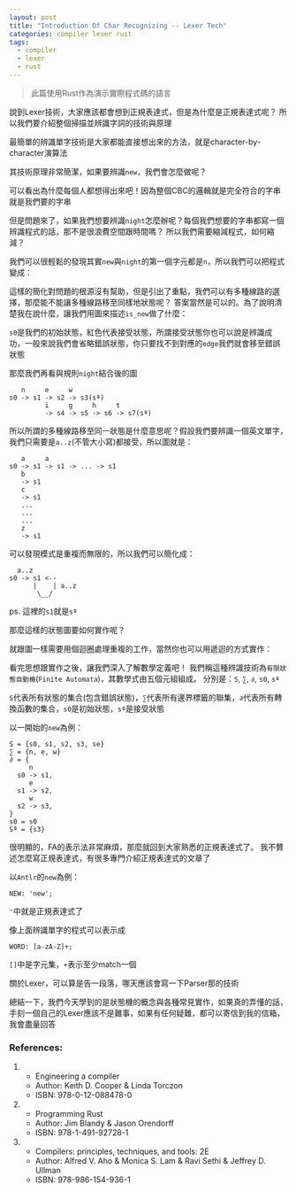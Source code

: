 ```yaml
---
layout: post
title: "Introduction Of Char Recognizing -- Lexer Tech"
categories: compiler lexer rust
tags:
  - compiler
  - lexer
  - rust
---
```


> 此篇使用Rust作為演示實際程式碼的語言

說到Lexer技術，大家應該都會想到正規表達式，但是為什麼是正規表達式呢？
所以我們要介紹整個掃描並辨識字詞的技術與原理

最簡單的辨識單字技術是大家都能直接想出來的方法，就是character-by-character演算法

其技術原理非常簡潔，如果要辨識`new`，我們會怎麼做呢？

<script src="https://gist.github.com/dannypsnl/53e8b814c7407e8621fbe05d45e7cb67.js"></script>

可以看出為什麼每個人都想得出來吧！因為整個CBC的邏輯就是完全符合的字串就是我們要的字串

但是問題來了，如果我們想要辨識`night`怎麼辦呢？每個我們想要的字串都寫一個辨識程式的話，那不是很浪費空間跟時間嗎？
所以我們需要縮減程式，如何縮減？

我們可以很輕鬆的發現其實`new`與`night`的第一個字元都是`n`，所以我們可以把程式變成：

<script src="https://gist.github.com/dannypsnl/097fe61c1bbbf7835cbd14336fc66cda.js"></script>

這樣的簡化對問題的根源沒有幫助，但是引出了重點，我們可以有多種線路的選擇，那麼能不能讓多種線路移至同樣地狀態呢？
答案當然是可以的。為了說明清楚我在說什麼，讓我們用圖來描述`is_new`做了什麼：

<div id="state_machine_graphic_of_new"></div>

`s0`是我們的初始狀態，紅色代表接受狀態，所謂接受狀態你也可以說是辨識成功，一般來說我們會省略錯誤狀態，你只要找不到對應的`edge`我們就會移至錯誤狀態

那麼我們再看與規則`night`結合後的圖

```
   n     e     w
s0 -> s1 -> s2 -> s3(sª)
         i     g     h     t
         -> s4 -> s5 -> s6 -> s7(sª)
```

所以所謂的多種線路移至同一狀態是什麼意思呢？假設我們要辨識一個英文單字，我們只需要是`a..z`(不管大小寫)都接受，所以圖就是：

```
   a     a
s0 -> s1 -> s1 -> ... -> s1
   b
   -> s1
   c
   -> s1
   ...
   ...
   ...
   z
   -> s1
```

可以發現模式是重複而無限的，所以我們可以簡化成：

```
  a..z
s0 -> s1 <--
      |    | a..z
       \__/
```

ps. 這裡的`s1`就是`sª`

那麼這樣的狀態圖要如何實作呢？

<script src="https://gist.github.com/dannypsnl/301605038c23d828acc1447ced5f9cf4.js"></script>

就跟圖一樣需要用個迴圈處理重複的工作，當然你也可以用遞迴的方式實作：

<script src="https://gist.github.com/dannypsnl/12fe67d584857d1810f5d460f77d12af.js"></script>

看完思想跟實作之後，讓我們深入了解數學定義吧！
我們稱這種辨識技術為`有限狀態自動機`(`Finite Automata`)，其數學式由五個元組組成。
分別是：`S`, `∑`, `∂`, `s0`, `sª`

`S`代表所有狀態的集合(包含錯誤狀態)，`∑`代表所有邊界標籤的聯集，`∂`代表所有轉換函數的集合，`s0`是初始狀態，`sª`是接受狀態

以一開始的`new`為例：

```
S = {s0, s1, s2, s3, se}
∑ = {n, e, w}
∂ = {
     n
  s0 -> s1,
     e 
  s1 -> s2,
     w
  s2 -> s3,
}
s0 = s0
Sª = {s3}
```

很明顯的，FA的表示法非常麻煩，那麼就回到大家熟悉的正規表達式了。
我不贅述怎麼寫正規表達式，有很多專門介紹正規表達式的文章了

以`Antlr`的`new`為例：

```antlr4
NEW: 'new';
```

`'`中就是正規表達式了

像上面辨識單字的程式可以表示成

```antlr4
WORD: [a-zA-Z]+;
```

`[]`中是字元集，`+`表示至少match一個

關於Lexer，可以算是告一段落，哪天應該會寫一下Parser那的技術

總結一下，我們今天學到的是狀態機的概念與各種常見實作，如果真的弄懂的話，手刻一個自己的Lexer應該不是難事，如果有任何疑難，都可以寄信到我的信箱，我會盡量回答


### References:

1. - Engineering a compiler<br>
   - Author: Keith D. Cooper & Linda Torczon<br>
   - ISBN: 978-0-12-088478-0<br>
2. - Programming Rust<br>
   - Author: Jim Blandy & Jason Orendorff<br>
   - ISBN: 978-1-491-92728-1<br>
3. - Compilers: principles, techniques, and tools: 2E<br>
   - Author: Alfred V. Aho & Monica S. Lam & Ravi Sethi & Jeffrey D. Ullman<br>
   - ISBN: 978-986-154-936-1


<script>

d3.select("#state_machine_graphic_of_new")
  .style("background-color", "#e8e8e8")
  .style("font-size", "18px")
  .append("svg")
var svg = d3.select("#state_machine_graphic_of_new > svg");
function newline(svg, x1, y1, x2, y2) {
  svg
  .append("line")
  .attr("x1", x1)
  .attr("y1", y1)
  .attr("x2", x2)
  .attr("y2", y2)
  .style("stroke", "black")
  .style("stroke-width", "2px")
}
function newcircle(svg, r, x, y, color) {
  svg.append("circle")
    .attr("r", r)
    .attr("cx", x)
    .attr("cy", y)
    .style("fill", color)
}
function newtext(svg, x, y, text) {
  svg.append("text")
    .attr("x", x)
    .attr("y", y)
    .text(text)
}

newtext(svg, 53, 70, "n")
newline(svg, 30, 80, 90, 80)

newtext(svg, 115, 70, "e")
newline(svg, 90, 80, 150, 80)

newtext(svg, 175, 70, "w")
newline(svg, 150, 80, 210, 80)

newcircle(svg, 20, 30, 80, "gray")
newtext(svg, 18, 88, "s0")

newcircle(svg, 20, 90, 80, "gray")
newtext(svg, 80, 88, "s1")

newcircle(svg, 20, 150, 80, "gray")
newtext(svg, 140, 88, "s2")

newcircle(svg, 20, 210, 80, "red")
newtext(svg, 199, 88, "s3")
</script>